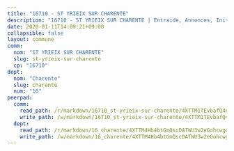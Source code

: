 ```yaml
---
title: "16710 - ST YRIEIX SUR CHARENTE"
description: "16710 - ST YRIEIX SUR CHARENTE | Entraide, Annonces, Initiatives"
date: 2020-01-11T14:09:21+09:00
collapsible: false
layout: commune
comm:
  nom: "ST YRIEIX SUR CHARENTE"
  slug: st-yrieix-sur-charente
  cp: "16710"
dept:
  nom: "Charente"
  slug: charente
  num: "16"
peerpad:
  comm:
    read_path: /r/markdown/16710_st-yrieix-sur-charente/4XTTM1TEvbafQ4n4jWbhpkU6wT1X68yz6kQv4DLkZCmixfKKU
    write_path: /w/markdown/16710_st-yrieix-sur-charente/4XTTM1TEvbafQ4n4jWbhpkU6wT1X68yz6kQv4DLkZCmixfKKU-K3TgV1Atg3SUXR63ztFiMSzkn8mMhm55yemiYViW6JABvUJJ8WDu4a1fTPeeu27JwwLN7PPSXvSDfJS4tYHn4b1pBrQrrWL7pTZnvXm7NYQxTMYwdERC7LbztZVZSdjgwfDyrXSn
  dept:
    read_path: /r/markdown/16_charente/4XTTM4Hb4btGmQscDATWU3w2eGohcwgqasCDtGWVahJnAEsq8
    write_path: /w/markdown/16_charente/4XTTM4Hb4btGmQscDATWU3w2eGohcwgqasCDtGWVahJnAEsq8-K3TgU9zhAjxEMbYrSr9VB24idAgS7xBryN3TjEsJmsrToRfRc8PWUu9zDXmtMXWLR7TNqZhAPJFsnJ4QbuWpLJvHpyW2q8LZxtsaakTfiMdj4HFsc11ZXzpn4aT8zYKZzSLwV1CA
---
```


